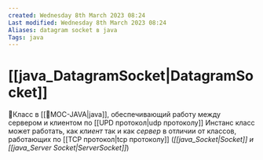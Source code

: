 ```yaml
---
created: Wednesday 8th March 2023 08:24
Last modified: Wednesday 8th March 2023 08:24
Aliases: datagram socket в java
Tags: java
---
```


# [[java_DatagramSocket|DatagramSocket]]

📌Класс в [[📙MOC-JAVA|java]], обеспечивающий работу между сервером и клиентом по [[UPD протокол|udp протоколу]] 
Инстанс класс может работать, как *клиент* так и как *сервер* в отличии от классов, работающих по [[TCP протокол|tcp протоколу]] (*[[java_Socket|Socket]] и [[java_Server Socket|ServerSocket]]*)


